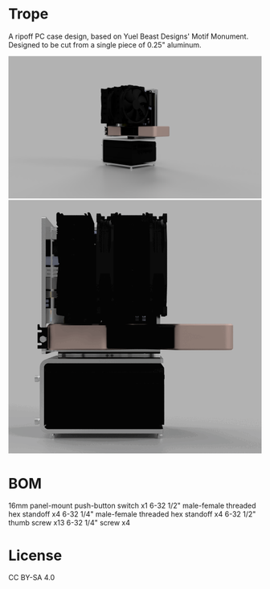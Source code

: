 # Trope
A ripoff PC case design, based on Yuel Beast Designs' Motif Monument. Designed to be cut from a single piece of 0.25" aluminum.

<img src="https://github.com/TheOfficialCzex/Trope/blob/main/Trope_Front_Left.png" alt="Trope PC Case"/>

<img src="https://github.com/TheOfficialCzex/Trope/blob/main/Trope.gif" alt="Trope PC Case Turntable"/>

# BOM

16mm panel-mount push-button switch x1
6-32 1/2" male-female threaded hex standoff x4
6-32 1/4" male-female threaded hex standoff x4
6-32 1/2" thumb screw x13
6-32 1/4" screw x4

# License

CC BY-SA 4.0
